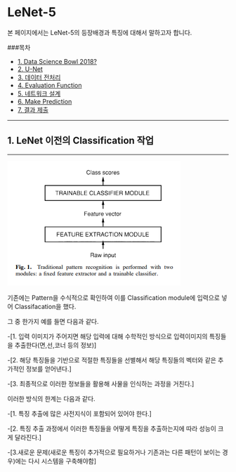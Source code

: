 # LeNet-5
본 페이지에서는 LeNet-5의 등장배경과 특징에 대해서 말하고자 합니다.

###목차
- [1. Data Science Bowl 2018?](#1-data-science-bowl-2018)
- [2. U-Net](#2-u-net)
- [3. 데이터 전처리](#3데이터-전처리)
- [4. Evaluation Function](#4-evaluation-function)
- [5. 네트워크 설계](#5-네트워크-설계)
- [6. Make Prediction](#6-make-prediction)
- [7. 결과 제출](#7-결과-제출)

---
## 1. LeNet 이전의 Classification 작업
---

![1](./img/fig1.PNG)

기존에는 Pattern을 수식적으로 확인하여 이를 Classification module에 입력으로 넣어 Classifacation을 했다.

그 중 한가지 예를 들면 다음과 같다.

-[1. 입력 이미지가 주어지면 해당 입력에 대해 수학적인 방식으로 입력이미지의 특징들을 추출한다(면,선,코너 등의 정보)]

-[2. 해당 특징들을 기반으로 적절한 특징들을 선별해서 해당 특징들의 벡터와 같은 추가적인 정보를 얻어낸다.]

-[3. 최종적으로 이러한 정보들을 활용해 사물을 인식하는 과정을 거친다.]

이러한 방식의 한계는 다음과 같다.

-[1. 특징 추출에 많은 사전지식이 포함되어 있어야 한다.]

-[2. 특징 추출 과정에서 이러한 특징들을 어떻게 특징을 추출하는지에 따라 성능이 크게 달라진다.]

-[3.새로운 문제(새로운 특징이 추가적으로 필요하거나 기존과는 다른 패턴이 보이는 경우)에는 다시 시스템을 구축해야함]

